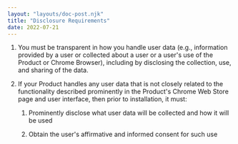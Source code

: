 ```yaml
---
layout: "layouts/doc-post.njk"
title: "Disclosure Requirements"
date: 2022-07-21
---
```


1. You must be transparent in how you handle user data (e.g., information provided by a user or collected about a user or a user's use of the Product or Chrome Browser), including by disclosing the collection, use, and sharing of the data.

1. If your Product handles any user data that is not closely related to the functionality described prominently in the Product's Chrome Web Store page and user interface, then prior to installation, it must:

    1. Prominently disclose what user data will be collected and how it will be used

    1. Obtain the user's affirmative and informed consent for such use
